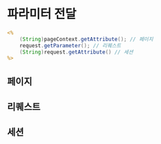 # 파라미터 전달
```jsp
<% 
    (String)pageContext.getAttribute(); // 페이지
    request.getParameter(); // 리퀘스트
    (String)request.getAttribute() // 세션
%>
```
## 페이지

## 리퀘스트

## 세션
